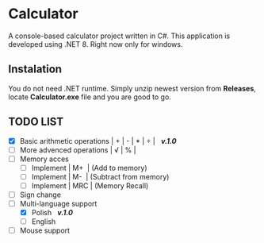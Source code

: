 # Calculator
A console-based calculator project written in C#. This application is developed using .NET 8. Right now only for windows.


## Instalation
You do not need .NET runtime. Simply unzip newest version from **Releases**, locate **Calculator.exe** file and you are good to go.


## TODO LIST

- [x] Basic arithmetic operations | + | - | * | ÷ |&nbsp;&nbsp; ***v.1.0***
- [ ] More advenced operations | √ | % |
- [ ] Memory acces 
    - [ ] Implement | M+&nbsp; | (Add to memory)
    - [ ] Implement | M-&nbsp; | (Subtract from memory)
    - [ ] Implement | MRC | (Memory Recall)
- [ ] Sign change 
- [ ] Multi-language support 
    - [x] Polish&nbsp;&nbsp; ***v.1.0***
    - [ ] English
- [ ] Mouse support